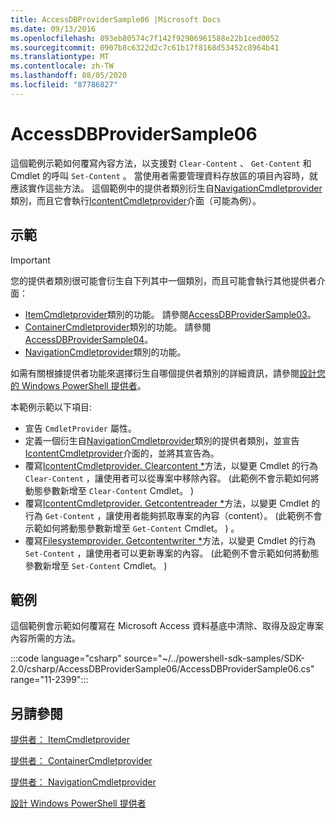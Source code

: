 ```yaml
---
title: AccessDBProviderSample06 |Microsoft Docs
ms.date: 09/13/2016
ms.openlocfilehash: 893eb80574c7f142f92906961588e22b1ced0052
ms.sourcegitcommit: 0907b8c6322d2c7c61b17f8168d53452c8964b41
ms.translationtype: MT
ms.contentlocale: zh-TW
ms.lasthandoff: 08/05/2020
ms.locfileid: "87786827"
---
```

# <a name="accessdbprovidersample06"></a>AccessDBProviderSample06

這個範例示範如何覆寫內容方法，以支援對 `Clear-Content` 、 `Get-Content` 和 Cmdlet 的呼叫 `Set-Content` 。 當使用者需要管理資料存放區的項目內容時，就應該實作這些方法。 這個範例中的提供者類別衍生自[NavigationCmdletprovider](/dotnet/api/System.Management.Automation.Provider.NavigationCmdletProvider)類別，而且它會執行[IcontentCmdletprovider](/dotnet/api/System.Management.Automation.Provider.IContentCmdletProvider)介面（可能為例）。

## <a name="demonstrates"></a>示範

> [!IMPORTANT]
> 您的提供者類別很可能會衍生自下列其中一個類別，而且可能會執行其他提供者介面：
>
> - [ItemCmdletprovider](/dotnet/api/System.Management.Automation.Provider.ItemCmdletProvider)類別的功能。 請參閱[AccessDBProviderSample03](./accessdbprovidersample03.md)。
> - [ContainerCmdletprovider](/dotnet/api/System.Management.Automation.Provider.ContainerCmdletProvider)類別的功能。 請參閱[AccessDBProviderSample04](./accessdbprovidersample04.md)。
> - [NavigationCmdletprovider](/dotnet/api/System.Management.Automation.Provider.NavigationCmdletProvider)類別的功能。
>
> 如需有關根據提供者功能來選擇衍生自哪個提供者類別的詳細資訊，請參閱[設計您的 Windows PowerShell 提供者](./provider-types.md)。

本範例示範以下項目:

- 宣告 `CmdletProvider` 屬性。
- 定義一個衍生自[NavigationCmdletprovider](/dotnet/api/System.Management.Automation.Provider.NavigationCmdletProvider)類別的提供者類別，並宣告[IcontentCmdletprovider](/dotnet/api/System.Management.Automation.Provider.IContentCmdletProvider)介面的，並將其宣告為。
- 覆寫[IcontentCmdletprovider. Clearcontent *](/dotnet/api/System.Management.Automation.Provider.IContentCmdletProvider.ClearContent)方法，以變更 Cmdlet 的行為 `Clear-Content` ，讓使用者可以從專案中移除內容。  (此範例不會示範如何將動態參數新增至 `Clear-Content` Cmdlet。 ) 
- 覆寫[IcontentCmdletprovider. Getcontentreader *](/dotnet/api/System.Management.Automation.Provider.IContentCmdletProvider.GetContentReader)方法，以變更 Cmdlet 的行為 `Get-Content` ，讓使用者能夠抓取專案的內容（content）。  (此範例不會示範如何將動態參數新增至 `Get-Content` Cmdlet。 ) 。
- 覆寫[Filesystemprovider. Getcontentwriter *](/dotnet/api/Microsoft.PowerShell.Commands.FileSystemProvider.GetContentWriter)方法，以變更 Cmdlet 的行為 `Set-Content` ，讓使用者可以更新專案的內容。  (此範例不會示範如何將動態參數新增至 `Set-Content` Cmdlet。 ) 

## <a name="example"></a>範例

這個範例會示範如何覆寫在 Microsoft Access 資料基底中清除、取得及設定專案內容所需的方法。

:::code language="csharp" source="~/../powershell-sdk-samples/SDK-2.0/csharp/AccessDBProviderSample06/AccessDBProviderSample06.cs" range="11-2399":::

## <a name="see-also"></a>另請參閱

[提供者： ItemCmdletprovider](/dotnet/api/System.Management.Automation.Provider.ItemCmdletProvider)

[提供者： ContainerCmdletprovider](/dotnet/api/System.Management.Automation.Provider.ContainerCmdletProvider)

[提供者： NavigationCmdletprovider](/dotnet/api/System.Management.Automation.Provider.NavigationCmdletProvider)

[設計 Windows PowerShell 提供者](./provider-types.md)
